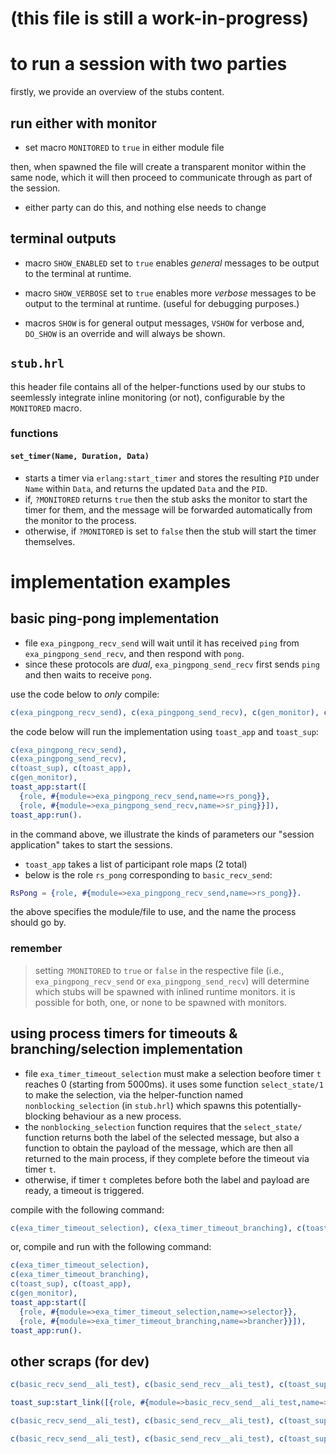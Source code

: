 # (this file is still a work-in-progress)
# to run a session with two parties
firstly, we provide an overview of the stubs content.


## run either with monitor

- set macro `MONITORED` to `true` in either module file

then, when spawned the file will create a transparent monitor within the same node, which it will then proceed to communicate through as part of the session.

- either party can do this, and nothing else needs to change

## terminal outputs

- macro `SHOW_ENABLED` set to `true` enables *general* messages to be output to the terminal at runtime.
- macro `SHOW_VERBOSE` set to `true` enables more *verbose* messages to be output to the terminal at runtime. (useful for debugging purposes.)


- macros `SHOW` is for general output messages, `VSHOW` for verbose and, `DO_SHOW` is an override and will always be shown.

## `stub.hrl`

this header file contains all of the helper-functions used by our stubs to seemlessly integrate inline monitoring (or not), configurable by the `MONITORED` macro.

### functions 

#### `set_timer(Name, Duration, Data)` 
- starts a timer via `erlang:start_timer` and stores the resulting `PID` under `Name` within `Data`, and returns the updated `Data` and the `PID`.
- if, `?MONITORED` returns `true` then the stub asks the monitor to start the timer for them, and the message will be forwarded automatically from the monitor to the process.
- otherwise, if `?MONITORED` is set to `false` then the stub will start the timer themselves.

# implementation examples

## basic ping-pong implementation

- file `exa_pingpong_recv_send` will wait until it has received `ping` from `exa_pingpong_send_recv`, and then respond with `pong`.
- since these protocols are *dual*, `exa_pingpong_send_recv` first sends `ping` and then waits to receive `pong`.

use the code below to *only* compile:
```erl
c(exa_pingpong_recv_send), c(exa_pingpong_send_recv), c(gen_monitor), c(toast_sup), c(toast_app).
```

the code below will run the implementation using `toast_app` and `toast_sup`:
```erl
c(exa_pingpong_recv_send), 
c(exa_pingpong_send_recv), 
c(toast_sup), c(toast_app), 
c(gen_monitor),
toast_app:start([
  {role, #{module=>exa_pingpong_recv_send,name=>rs_pong}},
  {role, #{module=>exa_pingpong_send_recv,name=>sr_ping}}]),
toast_app:run().
```

in the command above, we illustrate the kinds of parameters our "session application" takes to start the sessions. 
- `toast_app` takes a list of participant role maps (2 total)
- below is the role `rs_pong` corresponding to `basic_recv_send`:
```erl
RsPong = {role, #{module=>exa_pingpong_recv_send,name=>rs_pong}}.
```

the above specifies the module/file to use, and the name the process should go by.

### remember
> setting `?MONITORED` to `true` or `false` in the respective file (i.e., `exa_pingpong_recv_send` or `exa_pingpong_send_recv`) will determine which stubs will be spawned with inlined runtime monitors. it is possible for both, one, or none to be spawned with monitors.



## using process timers for timeouts & branching/selection implementation

- file `exa_timer_timeout_selection` must make a selection beofore timer `t` reaches 0 (starting from 5000ms). 
it uses some function `select_state/1` to make the selection, via the helper-function named `nonblocking_selection` (in `stub.hrl`) which spawns this potentially-blocking behaviour as a new process. 
- the `nonblocking_selection` function requires that the `select_state/` function returns both the label of the selected message, but also a function to obtain the payload of the message, which are then all returned to the main process, if they complete before the timeout via timer `t`.
- otherwise, if timer `t` completes before both the label and payload are ready, a timeout is triggered.

compile with the following command:
```erl
c(exa_timer_timeout_selection), c(exa_timer_timeout_branching), c(toast_sup), c(toast_app).
```

or, compile and run with the following command:
```erl
c(exa_timer_timeout_selection), 
c(exa_timer_timeout_branching), 
c(toast_sup), c(toast_app), 
c(gen_monitor),
toast_app:start([
  {role, #{module=>exa_timer_timeout_selection,name=>selector}},
  {role, #{module=>exa_timer_timeout_branching,name=>brancher}}]),
toast_app:run().
```















## other scraps (for dev)

```erl
c(basic_recv_send__ali_test), c(basic_send_recv__ali_test), c(toast_sup).
```

```erl
toast_sup:start_link([{role, #{module=>basic_recv_send__ali_test,name=>rs_ali}},{role, #{module=>basic_send_recv__ali_test,name>sr_ali}}]).
```

```erl
c(basic_recv_send__ali_test), c(basic_send_recv__ali_test), c(toast_sup), toast_sup:start_link([{role, #{module=>basic_recv_send__ali_test,name=>rs_ali}},{role, #{module=>basic_send_recv__ali_test,name=>sr_ali}}]).
```

```erl
c(basic_recv_send__ali_test), c(basic_send_recv__ali_test), c(toast_sup), basic_recv_send__ali_test:start_link().
```
